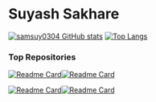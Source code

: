 # Suyash Sakhare

[![samsuy0304 GitHub stats](https://github-readme-stats.vercel.app/api?username=samsuy0304&count_private=true&show_icons=true&theme=tokyonight)](https://github.com/anuraghazra/github-readme-stats)
[![Top Langs](https://github-readme-stats.vercel.app/api/top-langs/?username=samsuy0304&layout=compact&theme=tokyonight&hide=jupyter%20notebook&langs_count=8)](https://github.com/anuraghazra/github-readme-stats)

### Top Repositories
[![Readme Card](https://github-readme-stats.vercel.app/api/pin/?username=samsuy0304&repo=LeptonStudies&theme=tokyonight)](https://github.com/anuraghazra/github-readme-stats)[![Readme Card](https://github-readme-stats.vercel.app/api/pin/?username=samsuy0304&repo=Algo-Rhythms&theme=tokyonight)](https://github.com/anuraghazra/github-readme-stats)

[![Readme Card](https://github-readme-stats.vercel.app/api/pin/?username=samsuy0304&repo=GetThatJob&theme=tokyonight)](https://github.com/anuraghazra/github-readme-stats)[![Readme Card](https://github-readme-stats.vercel.app/api/pin/?username=samsuy0304&repo=DeepNeural_Numpy&theme=tokyonight)](https://github.com/anuraghazra/github-readme-stats)






